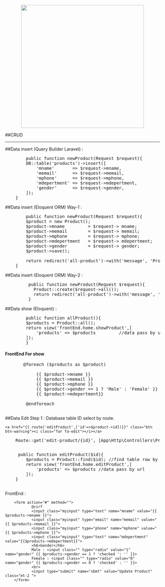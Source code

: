 <p align="center"><a href="https://laravel.com" target="_blank"><img src="https://raw.githubusercontent.com/laravel/art/master/logo-lockup/5%20SVG/2%20CMYK/1%20Full%20Color/laravel-logolockup-cmyk-red.svg" width="400"></a></p>

##CRUD
<hr>
##Data insert (Query Builder Laravel) :
<pre>
        public function newProduct(Request $request){
        DB::table('products')->insert([
            'mname'       => $request->mname,
            'memail'      => $request->memail,
            'mphone'      => $request->mphone,
            'mdepertment' => $request->mdepertment,
            'gender'      => $request->gender,
        ]);
    }
</pre>


##Data insert (Eloquent ORM) Way-1 :
<pre>
        public function newProduct(Request $request){
        $product = new Product();
        $product->mname         = $request-> mname;
        $product->memail        = $request-> memail;
        $product->mphone        = $request-> mphone;
        $product->mdepertment   = $request-> mdepertment;
        $product->gender        = $request-> gender;
        $product->save();

        return redirect('all-product')->with('message', 'Product Insert Successfully');
    }
</pre>

##Data insert (Eloquent ORM) Way-2 :
<pre>
         public function newProduct(Request $request){
           Product::create($request->all());
           return redirect('all-product')->with('message', 'Product Insert Successfully');
         }
</pre>

##Data show (Eloquent) :
<pre>
        public function allProduct(){
        $products = Product::all();
        return view('frontEnd.home.showProduct',[
            'products' => $products         //data pass by url
        ]);
        }
</pre>

<h4>FrontEnd For show</h4>
 <pre>
       @foreach ($products as $product)
        <tr>
			<td>{{ $product->mname }}</td>
			<td>{{ $product->memail }}</td>
			<td>{{ $product->mphone }}</td>
            <th>{{ $product->gender == 1 ? 'Male' : 'Female' }}</th>
			<td>{{ $product->mdepertment}}</td>
		</tr>
        @endforeach
 </pre>

##Data Edit 
 Step 1 : Database table ID  select by route.
 
 
    <a href="{{ route('editProduct',['id'=>$product->id])}}" class="btn btn-warning"><i class="far fa-edit"></i></a>


  <pre>
    Route::get('edit-product/{id}', [App\Http\Controllers\ProductController::class, 'editProduct'])->name('editProduct');
 </pre>
 
  <pre>
     public function editProduct($id){
        $products = Product::find($id); //find table row by $id
        return view('frontEnd.home.editProduct',[
            'products' => $products //data pass by url
        ]);
    }
 </pre>
 FrontEnd :

        <form action="#" method="">
                @csrf
                <input class="myinput" type="text" name="mname" value="{{ $products->mname }}">
                <input class="myinput" type="email" name="memail" value="{{ $products->memail }}">
                <input class="myinput" type="phone" name="mphone" value="{{ $products->mphone }}">
                <input class="myinput" type="text" name="mdepertment" value="{{$products->mdepertment}}">
                <h6>Gender</h6>
                Male : <input class="" type="radio" value="1" name="gender" {{ $products->gender == 1 ? 'checked ': '' }}>
                Female : <input class="" type="radio" value="0" name="gender" {{ $products->gender == 0 ? 'checked' : '' }}>
                <br>
                <input type="submit" name="sbmt" value="Update Product" class="mt-2 ">
        </form>
